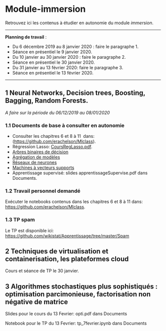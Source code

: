 # Module-immersion
Retrouvez ici les contenus à étudier en autonomie du module *immersion*.
_____
**Planning de travail** :

- Du 6 décembre 2019 au 8 janvier 2020 : faire le paragraphe 1.
- Séance en présentiel le 9 janvier 2020.
- Du 10 janvier au 30 janvier 2020 : faire le paragraphe 2.
- Séance en présentiel le  30 janvier 2020.
- Du 31 janvier au 13 février 2020: faire le paragraphe 3.
- Séance en présentiel le 13 février 2020.
______


## 1  Neural Networks, Decision trees, Boosting, Bagging, Random Forests.
*A faire sur la période du 06/12/2019 au 08/01/2020*


### 1.1 Documents de base à consulter en autonomie
- Consulter les chapitres 6 et 8 à 11  dans: (https://github.com/erachelson/Mlclass).
- Régression Lasso: [CoursRegLasso.pdf](https://github.com/Certificat-sciences-des-donnees-bigdata/Module-immersion/blob/master/Documents/CoursRegLasso.pdf).
- [Arbres binaires de décision](http://wikistat.fr/pdf/st-m-app-cart.pdf)
- [Agrégation de modèles](http://wikistat.fr/pdf/st-m-app-agreg.pdf) 
- [Réseaux de neurones](http://wikistat.fr/pdf/st-m-app-rn.pdf) 
- [Machines à vecteurs supports](http://wikistat.fr/pdf/st-m-app-svm.pdf) 
- Apprentissage supervisé: slides apprentissageSupervise.pdf dans Documents.


### 1.2 Travail personnel demandé 
Exécuter le notebooks contenus dans les chapitres 6 et 8 à 11 dans: https://github.com/erachelson/Mlclass. 

### 1.3 TP spam
Le TP est disponible ici: https://github.com/wikistat/Apprentissage/tree/master/Spam

## 2 Techniques de virtualisation et containerisation, les plateformes cloud

Cours et séance de TP le 30 janvier.

## 3 Algorithmes stochastiques plus sophistiqués : optimisation parcimonieuse, factorisation non négative de matrice

Slides pour le cours du 13 Fevrier: opti.pdf dans Documents

Notebook pour le TP du 13 Fevrier: tp_7fevrier.ipynb dans Documents
